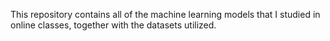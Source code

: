 This repository contains all of the machine learning models that I studied in online classes, together with the datasets utilized.
